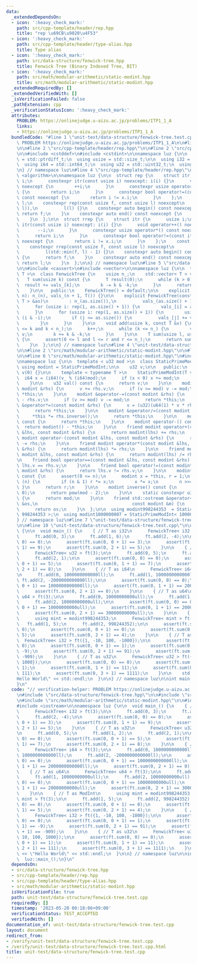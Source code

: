 ```yaml
---
data:
  _extendedDependsOn:
  - icon: ':heavy_check_mark:'
    path: src/cpp-template/header/rep.hpp
    title: "rep \u69CB\u9020\u4F53"
  - icon: ':heavy_check_mark:'
    path: src/cpp-template/header/type-alias.hpp
    title: Type alias
  - icon: ':heavy_check_mark:'
    path: src/data-structure/fenwick-tree.hpp
    title: Fenwick Tree (Binary Indexed Tree, BIT)
  - icon: ':heavy_check_mark:'
    path: src/math/modular-arithmetic/static-modint.hpp
    title: src/math/modular-arithmetic/static-modint.hpp
  _extendedRequiredBy: []
  _extendedVerifiedWith: []
  _isVerificationFailed: false
  _pathExtension: cpp
  _verificationStatusIcon: ':heavy_check_mark:'
  attributes:
    PROBLEM: https://onlinejudge.u-aizu.ac.jp/problems/ITP1_1_A
    links:
    - https://onlinejudge.u-aizu.ac.jp/problems/ITP1_1_A
  bundledCode: "#line 1 \"unit-test/data-structure/fenwick-tree.test.cpp\"\n// verification-helper:\
    \ PROBLEM https://onlinejudge.u-aizu.ac.jp/problems/ITP1_1_A\n\n#line 2 \"src/data-structure/fenwick-tree.hpp\"\
    \n\n#line 2 \"src/cpp-template/header/rep.hpp\"\n\n#line 2 \"src/cpp-template/header/type-alias.hpp\"\
    \n\n#include <cstddef>\n#include <cstdint>\n\nnamespace luz {\n\n  using isize\
    \ = std::ptrdiff_t;\n  using usize = std::size_t;\n\n  using i32 = std::int32_t;\n\
    \  using i64 = std::int64_t;\n  using u32 = std::uint32_t;\n  using u64 = std::uint64_t;\n\
    \n} // namespace luz\n#line 4 \"src/cpp-template/header/rep.hpp\"\n\n#include\
    \ <algorithm>\n\nnamespace luz {\n\n  struct rep {\n    struct itr {\n      usize\
    \ i;\n      constexpr itr(const usize i) noexcept: i(i) {}\n      void operator++()\
    \ noexcept {\n        ++i;\n      }\n      constexpr usize operator*() const noexcept\
    \ {\n        return i;\n      }\n      constexpr bool operator!=(const itr x)\
    \ const noexcept {\n        return i != x.i;\n      }\n    };\n    const itr f,\
    \ l;\n    constexpr rep(const usize f, const usize l) noexcept\n        : f(std::min(f,\
    \ l)),\n          l(l) {}\n    constexpr auto begin() const noexcept {\n     \
    \ return f;\n    }\n    constexpr auto end() const noexcept {\n      return l;\n\
    \    }\n  };\n\n  struct rrep {\n    struct itr {\n      usize i;\n      constexpr\
    \ itr(const usize i) noexcept: i(i) {}\n      void operator++() noexcept {\n \
    \       --i;\n      }\n      constexpr usize operator*() const noexcept {\n  \
    \      return i;\n      }\n      constexpr bool operator!=(const itr x) const\
    \ noexcept {\n        return i != x.i;\n      }\n    };\n    const itr f, l;\n\
    \    constexpr rrep(const usize f, const usize l) noexcept\n        : f(l - 1),\n\
    \          l(std::min(f, l) - 1) {}\n    constexpr auto begin() const noexcept\
    \ {\n      return f;\n    }\n    constexpr auto end() const noexcept {\n     \
    \ return l;\n    }\n  };\n\n} // namespace luz\n#line 5 \"src/data-structure/fenwick-tree.hpp\"\
    \n\n#include <cassert>\n#include <vector>\n\nnamespace luz {\n\n  template < typename\
    \ T >\n  class FenwickTree {\n    usize n_;\n    std::vector< T > vals_;\n\n \
    \   T sum(usize k) const {\n      T result(0);\n      while (k > 0) {\n      \
    \  result += vals_[k];\n        k -= k & -k;\n      }\n      return result;\n\
    \    }\n\n   public:\n    FenwickTree() = default;\n\n    explicit FenwickTree(usize\
    \ n): n_(n), vals_(n + 1, T()) {}\n\n    explicit FenwickTree(const std::vector<\
    \ T > &as)\n        : n_(as.size()),\n          vals_(as.size() + 1, T()) {\n\
    \      for (usize i: rep(1, as.size() + 1)) {\n        vals_[i] = as[i - 1];\n\
    \      }\n      for (usize i: rep(1, as.size() + 1)) {\n        usize j = i +\
    \ (i & -i);\n        if (j <= as.size()) {\n          vals_[j] += vals_[i];\n\
    \        }\n      }\n    }\n\n    void add(usize k, const T &v) {\n      assert(0\
    \ <= k and k < n_);\n      k++;\n      while (k <= n_) {\n        vals_[k] +=\
    \ v;\n        k += k & -k;\n      }\n    }\n\n    T sum(usize l, usize r) const\
    \ {\n      assert(0 <= l and l <= r and r <= n_);\n      return sum(r) - sum(l);\n\
    \    }\n  };\n\n} // namespace luz\n#line 4 \"unit-test/data-structure/fenwick-tree.test.cpp\"\
    \n\n#line 2 \"src/math/modular-arithmetic/static-modint.hpp\"\n\n#line 4 \"src/math/modular-arithmetic/static-modint.hpp\"\
    \n\n#line 6 \"src/math/modular-arithmetic/static-modint.hpp\"\n#include <iostream>\n\
    \nnamespace luz {\n\n  template < u32 mod >\n  class StaticPrimeModInt {\n   \
    \ using modint = StaticPrimeModInt;\n\n    u32 v;\n\n   public:\n    StaticPrimeModInt():\
    \ v(0) {}\n\n    template < typename T >\n    StaticPrimeModInt(T v_) {\n    \
    \  i64 x = (i64)(v_ % (i64)mod);\n      if (x < 0) x += mod;\n      v = (u32)x;\n\
    \    }\n\n    u32 val() const {\n      return v;\n    }\n\n    modint &operator+=(const\
    \ modint &rhs) {\n      v += rhs.v;\n      if (v >= mod) v -= mod;\n      return\
    \ *this;\n    }\n\n    modint &operator-=(const modint &rhs) {\n      v += mod\
    \ - rhs.v;\n      if (v >= mod) v -= mod;\n      return *this;\n    }\n\n    modint\
    \ &operator*=(const modint &rhs) {\n      v = (u32)(u64(1) * v * rhs.v % mod);\n\
    \      return *this;\n    }\n\n    modint &operator/=(const modint &rhs) {\n \
    \     *this *= rhs.inverse();\n      return *this;\n    }\n\n    modint operator+()\
    \ const {\n      return *this;\n    }\n\n    modint operator-() const {\n    \
    \  return modint() - *this;\n    }\n\n    friend modint operator+(const modint\
    \ &lhs, const modint &rhs) {\n      return modint(lhs) += rhs;\n    }\n\n    friend\
    \ modint operator-(const modint &lhs, const modint &rhs) {\n      return modint(lhs)\
    \ -= rhs;\n    }\n\n    friend modint operator*(const modint &lhs, const modint\
    \ &rhs) {\n      return modint(lhs) *= rhs;\n    }\n\n    friend modint operator/(const\
    \ modint &lhs, const modint &rhs) {\n      return modint(lhs) /= rhs;\n    }\n\
    \n    friend bool operator==(const modint &lhs, const modint &rhs) {\n      return\
    \ lhs.v == rhs.v;\n    }\n\n    friend bool operator!=(const modint &lhs, const\
    \ modint &rhs) {\n      return lhs.v != rhs.v;\n    }\n\n    modint pow(i64 n)\
    \ const {\n      assert(0 <= n);\n      modint x = *this, r = 1;\n      while\
    \ (n) {\n        if (n & 1) r *= x;\n        x *= x;\n        n >>= 1;\n     \
    \ }\n      return r;\n    }\n\n    modint inverse() const {\n      assert(v !=\
    \ 0);\n      return pow(mod - 2);\n    }\n\n    static constexpr u32 get_mod()\
    \ {\n      return mod;\n    }\n\n    friend std::ostream &operator<<(std::ostream\
    \ &os,\n                                    const modint &m) {\n      os << m.val();\n\
    \      return os;\n    }\n  };\n\n  using modint998244353  = StaticPrimeModInt<\
    \ 998244353 >;\n  using modint1000000007 = StaticPrimeModInt< 1000000007 >;\n\n\
    } // namespace luz\n#line 7 \"unit-test/data-structure/fenwick-tree.test.cpp\"\
    \n\n#line 10 \"unit-test/data-structure/fenwick-tree.test.cpp\"\n\nnamespace luz\
    \ {\n\n  void main_() {\n    { // T as i32\n      FenwickTree< i32 > ft(3);\n\n\
    \      ft.add(0, 3);\n      ft.add(1, 6);\n      ft.add(2, -4);\n\n      assert(ft.sum(0,\
    \ 0) == 0);\n      assert(ft.sum(0, 0 + 1) == 3);\n      assert(ft.sum(0, 1 +\
    \ 1) == 9);\n      assert(ft.sum(0, 2 + 1) == 5);\n    }\n\n    { // T as u32\n\
    \      FenwickTree< u32 > ft(3);\n\n      ft.add(0, 5);\n      ft.add(1, 2);\n\
    \      ft.add(2, 1);\n\n      assert(ft.sum(0, 0) == 0);\n      assert(ft.sum(0,\
    \ 0 + 1) == 5);\n      assert(ft.sum(0, 1 + 1) == 7);\n      assert(ft.sum(0,\
    \ 2 + 1) == 8);\n    }\n\n    { // T as i64\n      FenwickTree< i64 > ft(3);\n\
    \n      ft.add(0, 1000000000000ll);\n      ft.add(1, 1000000000000ll);\n     \
    \ ft.add(2, -2000000000000ll);\n\n      assert(ft.sum(0, 0) == 0);\n      assert(ft.sum(0,\
    \ 0 + 1) == 1000000000000ll);\n      assert(ft.sum(0, 1 + 1) == 2000000000000ll);\n\
    \      assert(ft.sum(0, 2 + 1) == 0);\n    }\n\n    { // T as u64\n      FenwickTree<\
    \ u64 > ft(3);\n\n      ft.add(0, 10000000000ull);\n      ft.add(1, 10000000000ull);\n\
    \      ft.add(2, 10000000000ull);\n\n      assert(ft.sum(0, 0) == 0);\n      assert(ft.sum(0,\
    \ 0 + 1) == 10000000000ull);\n      assert(ft.sum(0, 1 + 1) == 20000000000ull);\n\
    \      assert(ft.sum(0, 2 + 1) == 30000000000ull);\n    }\n\n    { // T as ModInt\n\
    \      using mint = modint998244353;\n      FenwickTree< mint > ft(3);\n\n   \
    \   ft.add(1, 5);\n      ft.add(2, 998244352);\n\n      assert(ft.sum(0, 0) ==\
    \ 0);\n      assert(ft.sum(0, 0 + 1) == 0);\n      assert(ft.sum(0, 1 + 1) ==\
    \ 5);\n      assert(ft.sum(0, 2 + 1) == 4);\n    }\n\n    { // T as i32\n    \
    \  FenwickTree< i32 > ft({1, -10, 100, -1000});\n\n      assert(ft.sum(0, 0) ==\
    \ 0);\n      assert(ft.sum(0, 0 + 1) == 1);\n      assert(ft.sum(0, 1 + 1) ==\
    \ -9);\n      assert(ft.sum(0, 2 + 1) == 91);\n      assert(ft.sum(0, 3 + 1) ==\
    \ -909);\n    }\n\n    { // T as u32\n      FenwickTree< u32 > ft({1, 10, 100,\
    \ 1000});\n\n      assert(ft.sum(0, 0) == 0);\n      assert(ft.sum(0, 0 + 1) ==\
    \ 1);\n      assert(ft.sum(0, 1 + 1) == 11);\n      assert(ft.sum(0, 2 + 1) ==\
    \ 111);\n      assert(ft.sum(0, 3 + 1) == 1111);\n    }\n\n    std::cout << \"\
    Hello World\" << std::endl;\n  }\n\n} // namespace luz\n\nint main() {\n  luz::main_();\n\
    }\n"
  code: "// verification-helper: PROBLEM https://onlinejudge.u-aizu.ac.jp/problems/ITP1_1_A\n\
    \n#include \"src/data-structure/fenwick-tree.hpp\"\n\n#include \"src/cpp-template/header/type-alias.hpp\"\
    \n#include \"src/math/modular-arithmetic/static-modint.hpp\"\n\n#include <cassert>\n\
    #include <iostream>\n\nnamespace luz {\n\n  void main_() {\n    { // T as i32\n\
    \      FenwickTree< i32 > ft(3);\n\n      ft.add(0, 3);\n      ft.add(1, 6);\n\
    \      ft.add(2, -4);\n\n      assert(ft.sum(0, 0) == 0);\n      assert(ft.sum(0,\
    \ 0 + 1) == 3);\n      assert(ft.sum(0, 1 + 1) == 9);\n      assert(ft.sum(0,\
    \ 2 + 1) == 5);\n    }\n\n    { // T as u32\n      FenwickTree< u32 > ft(3);\n\
    \n      ft.add(0, 5);\n      ft.add(1, 2);\n      ft.add(2, 1);\n\n      assert(ft.sum(0,\
    \ 0) == 0);\n      assert(ft.sum(0, 0 + 1) == 5);\n      assert(ft.sum(0, 1 +\
    \ 1) == 7);\n      assert(ft.sum(0, 2 + 1) == 8);\n    }\n\n    { // T as i64\n\
    \      FenwickTree< i64 > ft(3);\n\n      ft.add(0, 1000000000000ll);\n      ft.add(1,\
    \ 1000000000000ll);\n      ft.add(2, -2000000000000ll);\n\n      assert(ft.sum(0,\
    \ 0) == 0);\n      assert(ft.sum(0, 0 + 1) == 1000000000000ll);\n      assert(ft.sum(0,\
    \ 1 + 1) == 2000000000000ll);\n      assert(ft.sum(0, 2 + 1) == 0);\n    }\n\n\
    \    { // T as u64\n      FenwickTree< u64 > ft(3);\n\n      ft.add(0, 10000000000ull);\n\
    \      ft.add(1, 10000000000ull);\n      ft.add(2, 10000000000ull);\n\n      assert(ft.sum(0,\
    \ 0) == 0);\n      assert(ft.sum(0, 0 + 1) == 10000000000ull);\n      assert(ft.sum(0,\
    \ 1 + 1) == 20000000000ull);\n      assert(ft.sum(0, 2 + 1) == 30000000000ull);\n\
    \    }\n\n    { // T as ModInt\n      using mint = modint998244353;\n      FenwickTree<\
    \ mint > ft(3);\n\n      ft.add(1, 5);\n      ft.add(2, 998244352);\n\n      assert(ft.sum(0,\
    \ 0) == 0);\n      assert(ft.sum(0, 0 + 1) == 0);\n      assert(ft.sum(0, 1 +\
    \ 1) == 5);\n      assert(ft.sum(0, 2 + 1) == 4);\n    }\n\n    { // T as i32\n\
    \      FenwickTree< i32 > ft({1, -10, 100, -1000});\n\n      assert(ft.sum(0,\
    \ 0) == 0);\n      assert(ft.sum(0, 0 + 1) == 1);\n      assert(ft.sum(0, 1 +\
    \ 1) == -9);\n      assert(ft.sum(0, 2 + 1) == 91);\n      assert(ft.sum(0, 3\
    \ + 1) == -909);\n    }\n\n    { // T as u32\n      FenwickTree< u32 > ft({1,\
    \ 10, 100, 1000});\n\n      assert(ft.sum(0, 0) == 0);\n      assert(ft.sum(0,\
    \ 0 + 1) == 1);\n      assert(ft.sum(0, 1 + 1) == 11);\n      assert(ft.sum(0,\
    \ 2 + 1) == 111);\n      assert(ft.sum(0, 3 + 1) == 1111);\n    }\n\n    std::cout\
    \ << \"Hello World\" << std::endl;\n  }\n\n} // namespace luz\n\nint main() {\n\
    \  luz::main_();\n}\n"
  dependsOn:
  - src/data-structure/fenwick-tree.hpp
  - src/cpp-template/header/rep.hpp
  - src/cpp-template/header/type-alias.hpp
  - src/math/modular-arithmetic/static-modint.hpp
  isVerificationFile: true
  path: unit-test/data-structure/fenwick-tree.test.cpp
  requiredBy: []
  timestamp: '2023-05-20 00:18:06+09:00'
  verificationStatus: TEST_ACCEPTED
  verifiedWith: []
documentation_of: unit-test/data-structure/fenwick-tree.test.cpp
layout: document
redirect_from:
- /verify/unit-test/data-structure/fenwick-tree.test.cpp
- /verify/unit-test/data-structure/fenwick-tree.test.cpp.html
title: unit-test/data-structure/fenwick-tree.test.cpp
---
```

